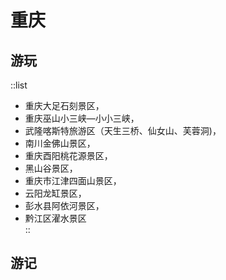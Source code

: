 # 重庆

## 游玩

::list

- 重庆大足石刻景区，  
- 重庆巫山小三峡—小小三峡，  
- 武隆喀斯特旅游区（天生三桥、仙女山、芙蓉洞)，  
- 南川金佛山景区，  
- 重庆酉阳桃花源景区，  
- 黑山谷景区，  
- 重庆市江津四面山景区，  
- 云阳龙缸景区，  
- 彭水县阿依河景区，  
- 黔江区濯水景区  
::

## 游记
